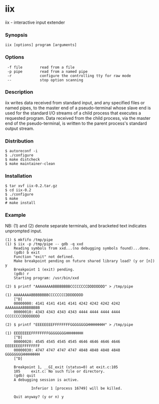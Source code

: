 # iix

iix - interactive input extender

### Synopsis
```
iix [options] program [arguments]
```

### Options
```
 -f file        read from a file
 -p pipe        read from a named pipe
 -r             configure the controlling tty for raw mode
 --             stop option scanning
```

### Description
iix writes data received from standard input, and any specified files or named pipes, to the master end of a pseudo-terminal whose slave end is used for the standard I/O streams of a child process that executes a requested program. Data received from the child process, via the master end of the pseudo-terminal, is written to the parent process's standard output stream.

### Distribution
```
$ autoreconf -i
$ ./configure
$ make distcheck
$ make maintainer-clean
```

### Installation
```
$ tar xvf iix-0.2.tar.gz
$ cd iix-0.2
$ ./configure
$ make
# make install
```

### Example
NB: (1) and (2) denote separate terminals, and bracketed text indicates unprompted input.                     

```
(1) $ mkfifo /tmp/pipe
(1) $ iix -p /tmp/pipe -- gdb -q xxd
    Reading symbols from xxd...(no debugging symbols found)...done.
    (gdb) b exit
    Function "exit" not defined.
    Make breakpoint pending on future shared library load? (y or [n]) y
    Breakpoint 1 (exit) pending.
    (gdb) r
    Starting program: /usr/bin/xxd

(2) $ printf "AAAAAAAABBBBBBBBCCCCCCCCDDDDDDDD" > /tmp/pipe

(1) AAAAAAAABBBBBBBBCCCCCCCCDDDDDDDD
    [^D]
    00000000: 4141 4141 4141 4141 4242 4242 4242 4242  AAAAAAAABBBBBBBB
    00000010: 4343 4343 4343 4343 4444 4444 4444 4444  CCCCCCCCDDDDDDDD

(2) $ printf "EEEEEEEEFFFFFFFFGGGGGGGGHHHHHHHH" > /tmp/pipe

(1) EEEEEEEEFFFFFFFFGGGGGGGGHHHHHHHH
    [^D]
    00000020: 4545 4545 4545 4545 4646 4646 4646 4646  EEEEEEEEFFFFFFFF
    00000030: 4747 4747 4747 4747 4848 4848 4848 4848  GGGGGGGGHHHHHHHH
    [^D]

    Breakpoint 1, __GI_exit (status=0) at exit.c:105
    105     exit.c: No such file or directory.
    (gdb) quit
    A debugging session is active.

            Inferior 1 [process 16749] will be killed.

    Quit anyway? (y or n) y
```
